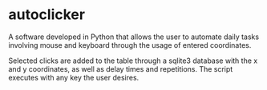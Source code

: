 # autoclicker
A software developed in Python that allows the user to automate daily tasks involving mouse and keyboard through the usage of entered coordinates. 

Selected clicks are added to the table through a sqlite3 database with the x and y coordinates, as well as delay times and repetitions. The script executes with any key the user desires.
